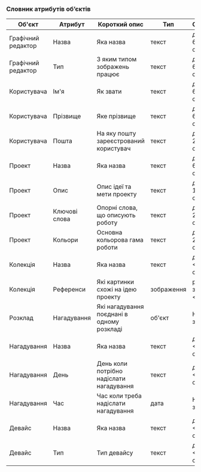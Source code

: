 ### Словник атрибутів об’єктів
| Об'єкт                     | Атрибут          | Короткий опис                | Тип        | Обмеження                |
|----------------------------|------------------|------------------------------|------------|--------------------------|
| Графічний редактор         | Назва            | Яка назва                    | текст      | довжина < 64 символів     |
| Графічний редактор         | Тип              | З яким типом зображень працює| текст      | довжина < 64 символів     |
| Користувача                | Ім'я             | Як звати                     | текст      | довжина < 64 символів     |
| Користувача                | Прізвище         | Яке прізвище                 | текст      | довжина < 64 символів     |
| Користувача                | Пошта            | На яку пошту зареєстрований користувач| текст      | довжина < 256 символів    |
| Проект                     | Назва            | Яка назва                    | текст      | довжина < 64 символів     |
| Проект                     | Опис             | Опис ідеї та мети проекту    | текст      | довжина < 1024 символів     |
| Проект                     | Ключові слова    | Опорні слова, що описують роботу| текст   | довжина < 256 символів    |
| Проект                     | Кольори          | Основна кольорова гама роботи  | текст      | довжина < 256 символів    |
| Колекція                   | Назва            | Яка назва                    |  текст     | довжина <64 символів    |
| Колекція                   | Референси        | Які картинки схожі на ідею проекту |  зображення  |  розмір зображення < 5 МБ            |
| Розклад                    | Нагадування      | Які нагадування поєднані в одному розкладі |   об'єкт    | Не порожнє значення             |
| Нагадування                | Назва            | Яка назва           |  текст     |   довжина <64 символів  |
| Нагадування                | День             | День коли потрібно надіслати нагадування               |текст  | довжина <64 символів   |
| Нагадування                | Час              | Час коли треба надіслати нагадування            | дата | Не порожнє значення     |
| Девайс                     | Назва            | Яка назва         |   текст   |довжина <64 символів      |
| Девайс                     | Тип              | Тип девайсу           | текст      |      довжина <64 символів      |
